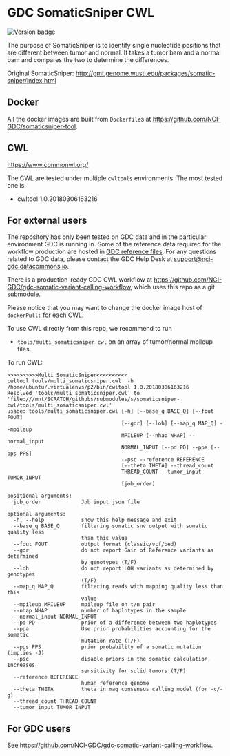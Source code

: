 # GDC SomaticSniper CWL
![Version badge](https://img.shields.io/badge/SomaticSniper-1.0.5.0-<COLOR>.svg)

The purpose of SomaticSniper is to identify single nucleotide positions that are different between tumor and normal. It takes a tumor bam and a normal bam and compares the two to determine the differences.

Original SomaticSniper: http://gmt.genome.wustl.edu/packages/somatic-sniper/index.html

## Docker

All the docker images are built from `Dockerfile`s at https://github.com/NCI-GDC/somaticsniper-tool.

## CWL

https://www.commonwl.org/

The CWL are tested under multiple `cwltools` environments. The most tested one is:
* cwltool 1.0.20180306163216


## For external users
The repository has only been tested on GDC data and in the particular environment GDC is running in. Some of the reference data required for the workflow production are hosted in [GDC reference files](https://gdc.cancer.gov/about-data/data-harmonization-and-generation/gdc-reference-files "GDC reference files"). For any questions related to GDC data, please contact the GDC Help Desk at support@nci-gdc.datacommons.io.

There is a production-ready GDC CWL workflow at https://github.com/NCI-GDC/gdc-somatic-variant-calling-workflow, which uses this repo as a git submodule.

Please notice that you may want to change the docker image host of `dockerPull:` for each CWL.

To use CWL directly from this repo, we recommend to run
* `tools/multi_somaticsniper.cwl` on an array of tumor/normal mpileup files.

To run CWL:

```
>>>>>>>>>>Multi SomaticSniper<<<<<<<<<<
cwltool tools/multi_somaticsniper.cwl  -h
/home/ubuntu/.virtualenvs/p2/bin/cwltool 1.0.20180306163216
Resolved 'tools/multi_somaticsniper.cwl' to 'file:///mnt/SCRATCH/githubs/submodules/s/somaticsniper-cwl/tools/multi_somaticsniper.cwl'
usage: tools/multi_somaticsniper.cwl [-h] [--base_q BASE_Q] [--fout FOUT]
                                     [--gor] [--loh] [--map_q MAP_Q] --mpileup
                                     MPILEUP [--nhap NHAP] --normal_input
                                     NORMAL_INPUT [--pd PD] --ppa [--pps PPS]
                                     --psc --reference REFERENCE
                                     [--theta THETA] --thread_count
                                     THREAD_COUNT --tumor_input TUMOR_INPUT
                                     [job_order]

positional arguments:
  job_order             Job input json file

optional arguments:
  -h, --help            show this help message and exit
  --base_q BASE_Q       filtering somatic snv output with somatic quality less
                        than this value
  --fout FOUT           output format (classic/vcf/bed)
  --gor                 do not report Gain of Reference variants as determined
                        by genotypes (T/F)
  --loh                 do not report LOH variants as determined by genotypes
                        (T/F)
  --map_q MAP_Q         filtering reads with mapping quality less than this
                        value
  --mpileup MPILEUP     mpileup file on t/n pair
  --nhap NHAP           number of haplotypes in the sample
  --normal_input NORMAL_INPUT
  --pd PD               prior of a difference between two haplotypes
  --ppa                 Use prior probabilities accounting for the somatic
                        mutation rate (T/F)
  --pps PPS             prior probability of a somatic mutation (implies -J)
  --psc                 disable priors in the somatic calculation. Increases
                        sensitivity for solid tumors (T/F)
  --reference REFERENCE
                        human reference genome
  --theta THETA         theta in maq consensus calling model (for -c/-g)
  --thread_count THREAD_COUNT
  --tumor_input TUMOR_INPUT
```

## For GDC users

See https://github.com/NCI-GDC/gdc-somatic-variant-calling-workflow.
